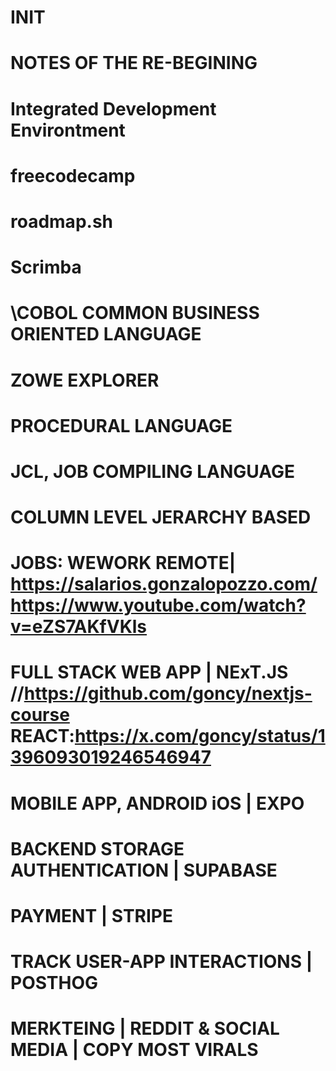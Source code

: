 # INIT
# NOTES OF THE RE-BEGINING
# Integrated Development Environtment
# freecodecamp
# roadmap.sh
# Scrimba
# 
#
#   \\COBOL COMMON BUSINESS ORIENTED LANGUAGE
#   ZOWE EXPLORER
#   PROCEDURAL LANGUAGE
#   JCL, JOB COMPILING LANGUAGE
#   COLUMN LEVEL JERARCHY BASED
#
#   JOBS: WEWORK REMOTE| https://salarios.gonzalopozzo.com/ https://www.youtube.com/watch?v=eZS7AKfVKls
#   
#   FULL STACK WEB APP | NExT.JS //https://github.com/goncy/nextjs-course REACT:https://x.com/goncy/status/1396093019246546947
#   MOBILE APP, ANDROID iOS | EXPO
#   BACKEND STORAGE AUTHENTICATION | SUPABASE
#   PAYMENT | STRIPE
#
#   TRACK USER-APP INTERACTIONS | POSTHOG
#
#   MERKTEING | REDDIT & SOCIAL MEDIA | COPY MOST VIRALS
#
#
#
#